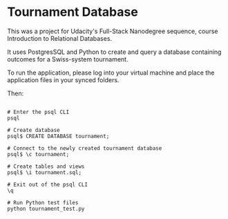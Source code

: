 # Tournament Database

This was a project for Udacity's Full-Stack Nanodegree sequence, course Introduction to Relational Databases.

It uses PostgresSQL and Python to create and query a database containing outcomes for a Swiss-system tournament. 

To run the application, please log into your virtual machine and place the application files in your synced folders.

Then:

```

# Enter the psql CLI
psql

# Create database
psql$ CREATE DATABASE tournament;

# Connect to the newly created tournament database
psql$ \c tournament;

# Create tables and views
psql$ \i tournament.sql;

# Exit out of the psql CLI
\q

# Run Python test files
python tournament_test.py 

```
